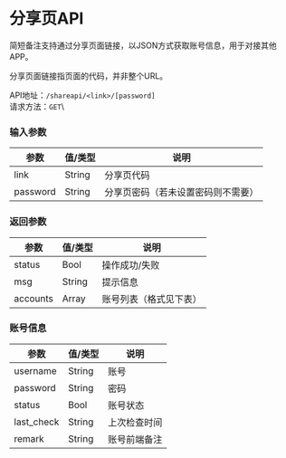 # 分享页API

简短备注支持通过分享页面链接，以JSON方式获取账号信息，用于对接其他APP。

分享页面链接指页面的代码，并非整个URL。

API地址：`/shareapi/<link>/[password]`\
请求方法：`GET`\


### 输入参数

| 参数       | 值/类型   | 说明                |
| -------- | ------ | ----------------- |
| link     | String | 分享页代码             |
| password | String | 分享页密码（若未设置密码则不需要） |

### 返回参数

| 参数       | 值/类型   | 说明          |
| -------- | ------ | ----------- |
| status   | Bool   | 操作成功/失败     |
| msg      | String | 提示信息        |
| accounts | Array  | 账号列表（格式见下表） |

### 账号信息

| 参数          | 值/类型   | 说明     |
| ----------- | ------ | ------ |
| username    | String | 账号     |
| password    | String | 密码     |
| status      | Bool   | 账号状态   |
| last\_check | String | 上次检查时间 |
| remark      | String | 账号前端备注 |
